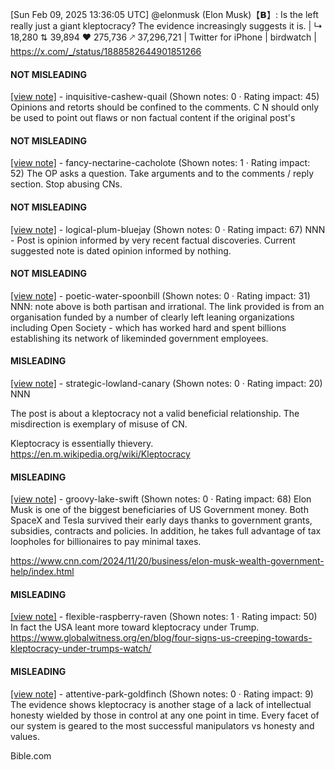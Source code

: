 [Sun Feb 09, 2025 13:36:05 UTC] @elonmusk (Elon Musk)【𝗕】: Is the left really just a giant kleptocracy? The evidence increasingly suggests it is. | ↳ 18,280 ⇅ 39,894 ♥ 275,736 🡕 37,296,721 | Twitter for iPhone | birdwatch | https://x.com/_/status/1888582644901851266

#### NOT MISLEADING

[[view note]](https://x.com/i/birdwatch/n/1888778852513829064) - inquisitive-cashew-quail (Shown notes: 0 · Rating impact: 45)
Opinions and retorts should be confined to the comments. C N should only be used to point out flaws or non factual content if the original post's 

#### NOT MISLEADING

[[view note]](https://x.com/i/birdwatch/n/1888601560491680008) - fancy-nectarine-cacholote (Shown notes: 1 · Rating impact: 52)
The OP asks a question.
Take arguments and to the comments / reply section.
Stop abusing CNs.

#### NOT MISLEADING

[[view note]](https://x.com/i/birdwatch/n/1888597817289048354) - logical-plum-bluejay (Shown notes: 0 · Rating impact: 67)
NNN - Post is opinion informed by very recent factual discoveries. Current suggested note is dated opinion informed by nothing.

#### NOT MISLEADING

[[view note]](https://x.com/i/birdwatch/n/1888597548685779442) - poetic-water-spoonbill (Shown notes: 0 · Rating impact: 31)
NNN: note above is both partisan and irrational. The link provided is from an organisation funded by a number of clearly left leaning organizations including Open Society - which has worked hard and spent billions establishing its network of likeminded government employees. 

#### MISLEADING

[[view note]](https://x.com/i/birdwatch/n/1888769907757588852) - strategic-lowland-canary (Shown notes: 0 · Rating impact: 20)
NNN

The post is about a kleptocracy not a valid beneficial relationship. The misdirection is exemplary of misuse of CN.

Kleptocracy is essentially thievery.
https://en.m.wikipedia.org/wiki/Kleptocracy

#### MISLEADING

[[view note]](https://x.com/i/birdwatch/n/1888676818007576841) - groovy-lake-swift (Shown notes: 0 · Rating impact: 68)
Elon Musk is one of the biggest beneficiaries of US Government money. Both SpaceX and Tesla survived their early days thanks to government grants, subsidies, contracts and policies. In addition, he takes full advantage of tax loopholes for billionaires to pay minimal taxes. 

https://www.cnn.com/2024/11/20/business/elon-musk-wealth-government-help/index.html

#### MISLEADING

[[view note]](https://x.com/i/birdwatch/n/1888593623274381760) - flexible-raspberry-raven (Shown notes: 1 · Rating impact: 50)
In fact the USA leant more toward kleptocracy under Trump.
https://www.globalwitness.org/en/blog/four-signs-us-creeping-towards-kleptocracy-under-trumps-watch/

#### MISLEADING

[[view note]](https://x.com/i/birdwatch/n/1888609477206650914) - attentive-park-goldfinch (Shown notes: 0 · Rating impact: 9)
The evidence shows kleptocracy is another stage of a lack of intellectual honesty wielded by those in control at any one point  in time. Every facet of our system is geared to the most successful manipulators vs honesty and values.

Bible.com

